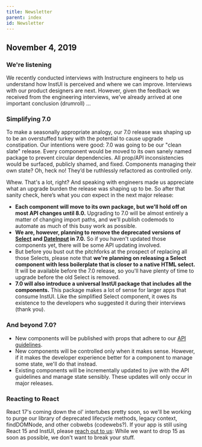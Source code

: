```yaml
---
title: Newsletter
parent: index
id: Newsletter
---
```


## November 4, 2019

### We're listening
We recently conducted interviews with Instructure engineers to help us understand how InstUI is perceived and where we can improve. Interviews with our product designers are next. However, given the feedback we received from the engineering interviews, we’ve already arrived at one important conclusion (drumroll) &hellip;

### Simplifying 7.0
To make a seasonally appropriate analogy, our 7.0 release was shaping up to be an overstuffed turkey with the potential to cause upgrade constipation. Our intentions were good: 7.0 was going to be our "clean slate" release. Every component would be moved to its own sanely named package to prevent circular dependencies. All prop/API inconsistencies would be surfaced, publicly shamed, and fixed. Components managing their own state? Oh, heck no! They’d be ruthlessly refactored as controlled only.

Whew. That's a lot, right? And speaking with engineers made us appreciate what an upgrade burden the release was shaping up to be. So after that sanity check, here’s what you _can_ expect in the next major release:

* **Each component will move to its own package, but we'll hold off on most API changes until 8.0.** Upgrading to 7.0 will be almost entirely a matter of changing import paths, and we’ll publish codemods to automate as much of this busy work as possible.
* **We are, however, planning to remove the deprecated versions of [Select](#DeprecatedSelect) and [DateInput](#DeprecatedDateInput) in 7.0.** So if you haven't updated those components yet, there will be some API updating involved.
* But before you bust out the pitchforks at the prospect of replacing all those Selects, please note that **we're planning on releasing a Select component with less boilerplate that is closer to a native HTML select.** It will be available before the 7.0 release, so you'll have plenty of time to upgrade before the old Select is removed.
* **7.0 will also introduce a universal InstUI package that includes all the components.** This package makes a lot of sense for larger apps that consume InstUI. Like the simplified Select component, it owes its existence to the developers who suggested it during their interviews (thank you).

### And beyond 7.0?
* New components will be published with props that adhere to our [API guidelines](#api-guidelines).
* New components will be controlled only when it makes sense. However, if it makes the developer experience better for a component to manage some state, we'll do that instead.
* Existing components will be incrementally updated to jive with the API guidelines and manage state sensibly. These updates will only occur in major releases.

### Reacting to React
React 17's coming down the ol' intertubes pretty soon, so we'll be working to purge our library of deprecated lifecycle methods, legacy context, findDOMNode, and other cobwebs (codewebs?). If your app is still using React 15 and InstUI, please [reach out to us](https://github.com/instructure/instructure-ui): While we want to drop 15 as soon as possible, we don't want to break your stuff.

